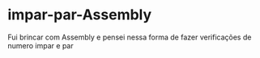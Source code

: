 # impar-par-Assembly
Fui brincar com Assembly e pensei nessa forma de fazer verificações de numero impar e par
